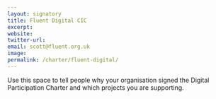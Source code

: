 ```yaml
---
layout: signatory
title: Fluent Digital CIC
excerpt: 
website: 
twitter-url:
email: scott@fluent.org.uk
image: 
permalink: /charter/fluent-digital/
---
```


Use this space to tell people why your organisation signed the Digital Participation Charter and which projects you are supporting.

